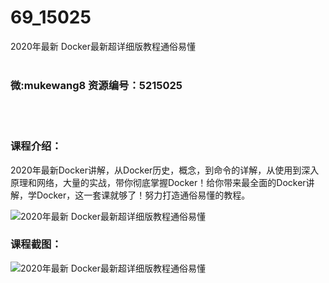 # 69_15025
2020年最新 Docker最新超详细版教程通俗易懂
<br/></br>
<h3>微:mukewang8 资源编号：5215025</h3>
<br/></br>
<h3>课程介绍：</h3>
<p>2020年最新<a title="查看与 Docker 相关的文章" target="_blank">Docker</a>讲解，从Docker历史，概念，到命令的详解，从使用到深入原理和网络，大量的实战，带你彻底掌握Docker！给你带来最全面的Docker讲解，学Docker，这一套课就够了！努力打造通俗易懂的教程。</p>
<p><img src="https://www.ko996.com/wp-content/uploads/img/2020/08/2-67-300x166.png" alt="2020年最新 Docker最新超详细版教程通俗易懂"></p>
<div class="info-desc">
<h3>课程截图：</h3>
<p><img src="https://www.ko996.com/wp-content/uploads/img/2020/08/1-70.png" alt="2020年最新 Docker最新超详细版教程通俗易懂"></p>


			
</div>
